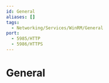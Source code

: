 ```yaml
---
id: General
aliases: []
tags:
  - Networking/Services/WinRM/General
port:
  - 5985/HTTP
  - 5986/HTTPS
---
```


# General
